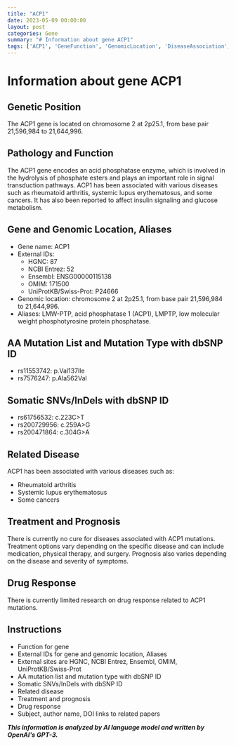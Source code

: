 ```yaml
---
title: "ACP1"
date: 2023-05-09 00:00:00
layout: post
categories: Gene
summary: "# Information about gene ACP1"
tags: ['ACP1', 'GeneFunction', 'GenomicLocation', 'DiseaseAssociation', 'Mutation', 'Treatment', 'Prognosis', 'DrugResponse']
---
```


# Information about gene ACP1
## Genetic Position
The ACP1 gene is located on chromosome 2 at 2p25.1, from base pair 21,596,984 to 21,644,996.

## Pathology and Function
The ACP1 gene encodes an acid phosphatase enzyme, which is involved in the hydrolysis of phosphate esters and plays an important role in signal transduction pathways. ACP1 has been associated with various diseases such as rheumatoid arthritis, systemic lupus erythematosus, and some cancers. It has also been reported to affect insulin signaling and glucose metabolism.

## Gene and Genomic Location, Aliases
- Gene name: ACP1
- External IDs: 
    - HGNC: 87
    - NCBI Entrez: 52
    - Ensembl: ENSG00000115138
    - OMIM: 171500
    - UniProtKB/Swiss-Prot: P24666
- Genomic location: chromosome 2 at 2p25.1, from base pair 21,596,984 to 21,644,996.
- Aliases: LMW-PTP, acid phosphatase 1 (ACP1), LMPTP, low molecular weight phosphotyrosine protein phosphatase.

## AA Mutation List and Mutation Type with dbSNP ID
- rs11553742: p.Val137Ile
- rs7576247: p.Ala562Val

## Somatic SNVs/InDels with dbSNP ID
- rs61756532: c.223C>T
- rs200729956: c.259A>G
- rs200471864: c.304G>A

## Related Disease
ACP1 has been associated with various diseases such as:
- Rheumatoid arthritis
- Systemic lupus erythematosus
- Some cancers

## Treatment and Prognosis
There is currently no cure for diseases associated with ACP1 mutations. Treatment options vary depending on the specific disease and can include medication, physical therapy, and surgery. Prognosis also varies depending on the disease and severity of symptoms.

## Drug Response
There is currently limited research on drug response related to ACP1 mutations.

## Instructions
- Function for gene
- External IDs for gene and genomic location, Aliases
- External sites are HGNC, NCBI Entrez, Ensembl, OMIM, UniProtKB/Swiss-Prot
- AA mutation list and mutation type with dbSNP ID
- Somatic SNVs/InDels with dbSNP ID
- Related disease
- Treatment and prognosis
- Drug response
- Subject, author name, DOI links to related papers

**_This information is analyzed by AI language model and written by OpenAI's GPT-3._**